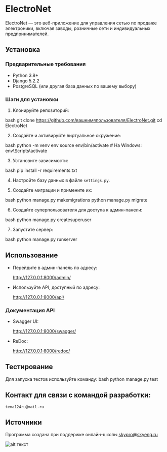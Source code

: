 # ElectroNet

ElectroNet — это веб-приложение для управления сетью по продаже электроники, включая заводы, розничные сети и индивидуальных предпринимателей.

## Установка

### Предварительные требования

- Python 3.8+
- Django 5.2.2
- PostgreSQL (или другая база данных по вашему выбору)

### Шаги для установки

1. Клонируйте репозиторий:
   
bash
   git clone https://github.com/вашеимяпользователя/ElectroNet.git
   cd ElectroNet
   

2. Создайте и активируйте виртуальное окружение:
   
bash
   python -m venv env
   source env/bin/activate  # На Windows: env\Scripts\activate
   

3. Установите зависимости:
   
bash
   pip install -r requirements.txt
   

4. Настройте базу данных в файле `settings.py`.

5. Создайте миграции и примените их:
   
bash
   python manage.py makemigrations
   python manage.py migrate
   

6. Создайте суперпользователя для доступа к админ-панели:
   
bash
   python manage.py createsuperuser
   

7. Запустите сервер:
   
bash
   python manage.py runserver
   

## Использование

- Перейдите в админ-панель по адресу:
  
  http://127.0.0.1:8000/admin/
  

- Используйте API, доступный по адресу:
  
  http://127.0.0.1:8000/api/
  

### Документация API

- Swagger UI: 
  
  http://127.0.0.1:8000/swagger/
  

- ReDoc: 
  
  http://127.0.0.1:8000/redoc/
  

## Тестирование

Для запуска тестов используйте команду:
bash
python manage.py test

## Контакт для связи с командой разработки:
`tema124ru@mail.ru`


## Источники
Программа создана при поддержке онлайн-школы [skypro@skyeng.ru](https://sky.pro/#giftpopup) 

 ![alt текст](https://static.tildacdn.com/tild3364-3965-4237-b664-363533643431/Group_1321317003.svg)

